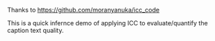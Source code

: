 Thanks to https://github.com/moranyanuka/icc_code

This is a quick infernce demo of applying ICC to evaluate/quantify the caption text quality.
